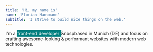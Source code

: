 ```yaml
---
title: 'Hi, my name is'
name: 'Florian Hansmann'
subtitle: 'I strive to build nice things on the web.'
---
```


I'm a <span style="background-color: #008080; color: #FFFFFF; padding: 2px"> front-end developer </span> &nbspbased in Munich (DE) and focus on crafting awesome-looking & performant websites with modern web technologies.
